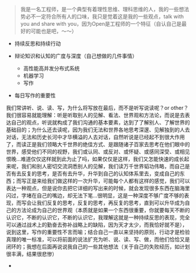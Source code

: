 > 我是一名工程师，是一个典型有着理性思维、理科思维的人，我的一些想法势必不一定符合所有人的口味，我只是觉着这是我的一些观点，talk with you and share with you，因为Open是工程师的一个特征（自认自己是最好的可能也是吧，～～）

* 持续反思和持续行动

* 辩论知识和认知的广度与深度（自己想做的几件事情）

  * 高性能高并发分布式系统
  * 机器学习
  * 写作

* 每日写作的重要性

我们常讲听、说、读、写，为什么将写放在最后，而不是听写说读呢？or other？我们很容易就能理解：听是听取别人的见解、看法、世界观和方法论，而说是去表达自己的观点，听说就构成了我们沟通的基本要素，达到了了解别人、了解世界的基础目的；为什么还去读呢，因为我们无法和世界各地思考深邃、见解独到的人去对话，无法和历史长河中才华横溢的人去对话，自然听说是已经起不到很大作用了，而读正是我们领略大千世界的绝佳方式、是跟随诸子百家去思考在他们眼中的世界，感受他们不同的视野，我们或认同、或反对、或怀疑、或感同深受、或相见恨晚...难道仅仅这样就到此为止了吗，如果仅仅是这样，我们又怎能快速的成长起来呢，我们和别人密切交流洞悉别人的见解，我们读万千世界韬功伟略，而自己是否有去反复的思考，是否有去升华，升华到自己的认知体系里去，变成自己的东西；而写正是来给我们做这样的一次升华，可能每个人都有这样的感觉，我们可以表达一种观点，但是说你去把它详细的写出来的时候，就会发现很多东西在脑海里闪过，字堵在自己的嘴边，却无法下笔...很明显，这是一种深度不够广度不够的表现，而写会让我们反复的思考，反复的思考，再反复的思考，直到可以升华成为自己的方法论成为自己的世界观（本质就是如果一个东西很重要，你就要每天不断的认识它，不断的认识它，不断的认识它，我理解这就是一种持续反思的表现，完全可以通过战术上的勤奋去弥补战略上的缺陷，因为天才太少，而我恰好就不是），说到这里，写作的重要性不言而喻；结合自己一直以来坚持的原则，行动才是检验真理的唯一标准，可以将前面的说法扩充为听、说、读、写、做，而他们恰恰又是闭环的；我想在后面再说说我自己的一些其他想法（关于自己的失败经历，如计划很丰满，结果很悲惨）

* 


